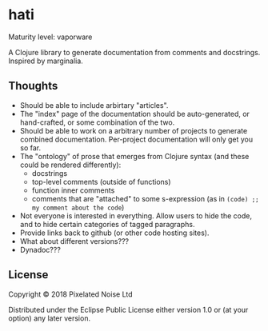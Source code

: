 # hati

Maturity level: vaporware

A Clojure library to generate documentation from comments and
docstrings. Inspired by marginalia.

## Thoughts

* Should be able to include arbirtary "articles".
* The "index" page of the documentation should be auto-generated, or
  hand-crafted, or some combination of the two.
* Should be able to work on a arbitrary number of projects to generate
  combined documentation. Per-project documentation will only get you
  so far.
* The "ontology" of prose that emerges from Clojure syntax (and these
  could be rendered differently):
  * docstrings
  * top-level comments (outside of functions)
  * function inner comments
  * comments that are "attached" to some s-expression (as in `(code)
    ;; my comment about the code`)
* Not everyone is interested in everything. Allow users to hide the
  code, and to hide certain categories of tagged paragraphs.
* Provide links back to github (or other code hosting sites).
* What about different versions???
* Dynadoc???

## License

Copyright © 2018 Pixelated Noise Ltd

Distributed under the Eclipse Public License either version 1.0 or (at
your option) any later version.
